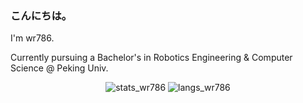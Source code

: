 ### こんにちは。

I'm wr786.

Currently pursuing a Bachelor's in Robotics Engineering & Computer Science @ Peking Univ.

<div align="center">
  <img src="https://github-readme-stats.vercel.app/api?username=wr786&show_icons=true&icon_color=6600FF&title_color=6600FF" alt="stats_wr786">
  <img src="https://github-readme-stats.vercel.app/api/top-langs/?username=wr786&layout=compact&icon_color=6600FF&title_color=6600FF" alt="langs_wr786">
</div>
